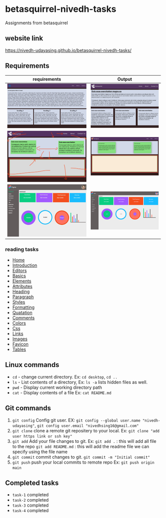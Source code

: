 # betasquirrel-nivedh-tasks

Assignments from betasquirrel

## website link

https://nivedh-udayasing.github.io/betasquirrel-nivedh-tasks/

## Requirements

| requirements                                   | Output                                          |
| ---------------------------------------------- | ----------------------------------------------- |
| ![Task-1](images\output\Task-1output.png)      | ![task-1](images\output\task-1requirements.jpg) |
| ![Task-2](images\output\Task-2requirement.jpg) | ![task-2](images\output\Task-2output.png)       |
| ![Task-4](images\output\task-4requirement.jpg) | ![Task-4](images\output\Task-4output.png)       |

### reading tasks

- [Home](https://www.w3schools.com/html/default.asp)
- [Introduction](https://www.w3schools.com/html/html_intro.asp)
- [Editors](https://www.w3schools.com/html/html_editors.asp)
- [Basics](https://www.w3schools.com/html/html_basic.asp)
- [Elements](https://www.w3schools.com/html/html_elements.asp)
- [Attributes](https://www.w3schools.com/html/html_attributes.asp)
- [Heading](https://www.w3schools.com/html/html_headings.asp)
- [Paragraph](https://www.w3schools.com/html/html_paragraphs.asp)
- [Styles](https://www.w3schools.com/html/html_styles.asp)
- [Formatting](https://www.w3schools.com/html/html_formatting.asp)
- [Quatation](https://www.w3schools.com/html/html_quotation_elements.asp)
- [Comments](https://www.w3schools.com/html/html_comments.asp)
- [Colors](https://www.w3schools.com/html/html_colors.asp)
- [Css](https://www.w3schools.com/html/html_css.asp)
- [Links](https://www.w3schools.com/html/html_links.asp)
- [Images](https://www.w3schools.com/html/html_images.asp)
- [Favicon](https://www.w3schools.com/html/html_favicon.asp)
- [Tables](https://www.w3schools.com/html/html_tables.asp)

## Linux commands

- `cd` - change current directory. Ex: `cd desktop`, `cd ..`
- `ls` - List contents of a directory, Ex: `ls -a` lists hidden files as well.
- `pwd` - Display current working directory path
- `cat` - Display contents of a file Ex: `cat README.md`

## Git commands

1. `git config` Config git user. EX: `git config --global user.name "nivedh-udayasing"`, `git config user.email "nivedhsing16@gmail.com"`
2. `git clone` clone a remote git repositery to your local. Ex: `git clone "add user https link or ssh key"`
3. `git add` Add your file changes to git. Ex: `git add .` : this will add all file to the repo
   `git add README.md` : this will add the readme file we can specify using the file name
4. `git commit` commit changes to git. `git commit -m "Initial commit"`
5. `git push` push your local commits to remote repo Ex: `git push origin main`

## Completed tasks

- `task-1` completed
- `task-2` completed
- `task-3` completed
- `task-4` completed
